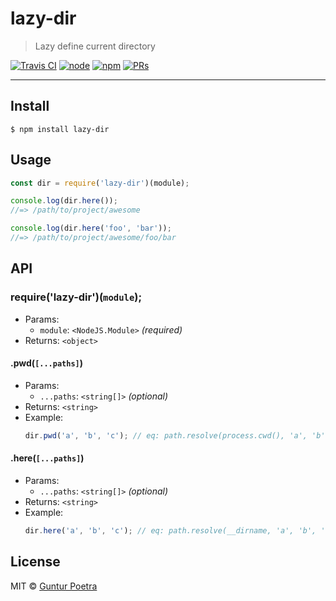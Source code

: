 # lazy-dir

> Lazy define current directory

[![Travis CI](https://img.shields.io/travis/iguntur/lazy-dir.svg?style=flat-square)](https://travis-ci.org/iguntur/lazy-dir)
[![node](https://img.shields.io/node/v/lazy-dir.svg?style=flat-square)]()
[![npm](https://img.shields.io/npm/v/lazy-dir.svg?style=flat-square)](https://www.npmjs.org/package/lazy-dir)
[![PRs](https://img.shields.io/badge/PRs-welcome-blue.svg?style=flat-square)]()

---

## Install

```console
$ npm install lazy-dir
```

## Usage

```js
const dir = require('lazy-dir')(module);

console.log(dir.here());
//=> /path/to/project/awesome

console.log(dir.here('foo', 'bar'));
//=> /path/to/project/awesome/foo/bar
```

## API

### require('lazy-dir')(`module`);

- Params:
    - `module`: `<NodeJS.Module>` _(required)_
- Returns: `<object>`

#### .pwd(`[...paths]`)

- Params:
    - `...paths`: `<string[]>` _(optional)_
- Returns: `<string>`
- Example:
    ```js
    dir.pwd('a', 'b', 'c'); // eq: path.resolve(process.cwd(), 'a', 'b', 'c')
    ```

#### .here(`[...paths]`)

- Params:
    - `...paths`: `<string[]>` _(optional)_
- Returns: `<string>`
- Example:
    ```js
    dir.here('a', 'b', 'c'); // eq: path.resolve(__dirname, 'a', 'b', 'c')
    ```


## License

MIT © [Guntur Poetra](http://github.com/iguntur)
